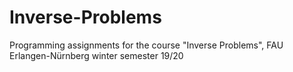 # Inverse-Problems
Programming assignments for the course "Inverse Problems", FAU Erlangen-Nürnberg winter semester 19/20
